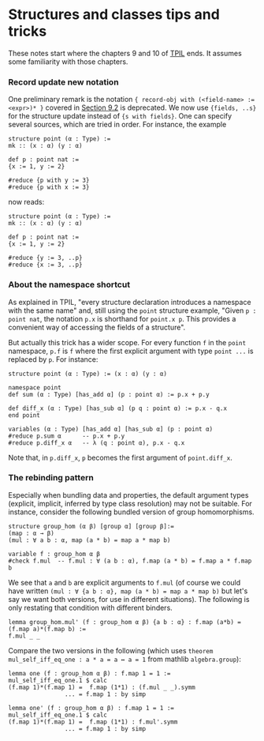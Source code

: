 # Structures and classes tips and tricks

These notes start where the chapters 9 and 10 of 
[TPIL](https://leanprover.github.io/theorem_proving_in_lean/structures_and_records.html) ends. 
It assumes some familiarity with those chapters.


### Record update new notation ###

One preliminary remark is the notation
`{ record-obj with (<field-name> := <expr>)* }` covered in 
[Section 9.2](https://leanprover.github.io/theorem_proving_in_lean/structures_and_records.html#objects)
is deprecated. We now use `{fields, ..s}` for the structure update
instead of `{s with fields}`. One can specify several sources, which are
tried in order. For instance, the example 

```lean
structure point (α : Type) :=
mk :: (x : α) (y : α)

def p : point nat :=
{x := 1, y := 2}

#reduce {p with y := 3}
#reduce {p with x := 3}
```

now reads:

```lean
structure point (α : Type) :=
mk :: (x : α) (y : α)

def p : point nat :=
{x := 1, y := 2}

#reduce {y := 3, ..p}
#reduce {x := 3, ..p}
```

### About the namespace shortcut ###

As explained in TPIL, "every structure declaration introduces a namespace with the same name" and, still using the `point` structure example, "Given `p : point nat`, the notation `p.x` is shorthand for `point.x p`. This provides a convenient way of accessing the fields of a structure".

But actually this trick has a wider scope. For every function `f` in the
`point` namespace, `p.f` is `f` where the first explicit argument with
type `point ...` is replaced by `p`. For instance:

```lean
structure point (α : Type) := (x : α) (y : α)

namespace point
def sum (α : Type) [has_add α] (p : point α) := p.x + p.y

def diff_x (α : Type) [has_sub α] (p q : point α) := p.x - q.x
end point

variables (α : Type) [has_add α] [has_sub α] (p : point α)
#reduce p.sum α      -- p.x + p.y
#reduce p.diff_x α   -- λ (q : point α), p.x - q.x
```

Note that, in `p.diff_x`, `p` becomes the first argument of
`point.diff_x`.


### The rebinding pattern ###

Especially when bundling data and properties, the default argument types
(explicit, implicit, inferred by type class resolution) may not be
suitable. For instance, consider the following bundled version of group
homomorphisms.

```lean
structure group_hom (α β) [group α] [group β]:=
(map : α → β)
(mul : ∀ a b : α, map (a * b) = map a * map b)

variable f : group_hom α β 
#check f.mul  -- f.mul : ∀ (a b : α), f.map (a * b) = f.map a * f.map b
```

We see that `a` and `b` are explicit arguments to `f.mul` (of course we could have written `(mul : ∀ {a b : α}, map (a * b) = map a * map b)` but let's say we want both versions, for use in different situations). The following 
is only restating that condition with different binders.

```lean
lemma group_hom.mul' (f : group_hom α β) {a b : α} : f.map (a*b) = (f.map a)*(f.map b) :=
f.mul _ _
```

Compare the two versions in the following (which uses 
`theorem mul_self_iff_eq_one : a * a = a ↔ a = 1` from mathlib
`algebra.group`):

```lean
lemma one (f : group_hom α β) : f.map 1 = 1 :=
mul_self_iff_eq_one.1 $ calc
(f.map 1)*(f.map 1) =  f.map (1*1) : (f.mul _ _).symm
                ... = f.map 1 : by simp
      
lemma one' (f : group_hom α β) : f.map 1 = 1 :=
mul_self_iff_eq_one.1 $ calc
(f.map 1)*(f.map 1) =  f.map (1*1) : f.mul'.symm
                ... = f.map 1 : by simp
```
